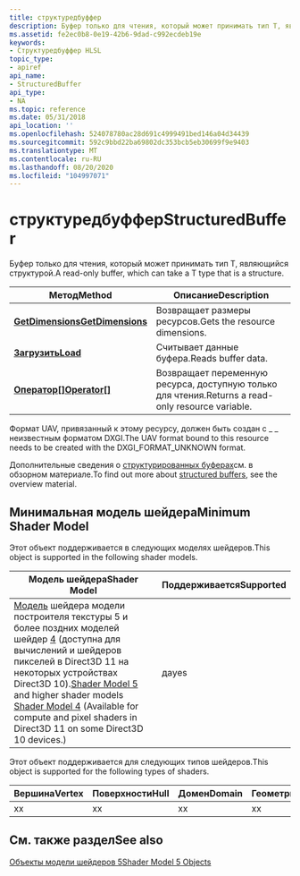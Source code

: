```yaml
---
title: структуредбуффер
description: Буфер только для чтения, который может принимать тип T, являющийся структурой.
ms.assetid: fe2ec0b8-0e19-42b6-9dad-c992ecdeb19e
keywords:
- Структуредбуффер HLSL
topic_type:
- apiref
api_name:
- StructuredBuffer
api_type:
- NA
ms.topic: reference
ms.date: 05/31/2018
api_location: ''
ms.openlocfilehash: 524078780ac28d691c4999491bed146a04d34439
ms.sourcegitcommit: 592c9bbd22ba69802dc353bcb5eb30699f9e9403
ms.translationtype: MT
ms.contentlocale: ru-RU
ms.lasthandoff: 08/20/2020
ms.locfileid: "104997071"
---
```

# <a name="structuredbuffer"></a><span data-ttu-id="6ca56-104">структуредбуффер</span><span class="sxs-lookup"><span data-stu-id="6ca56-104">StructuredBuffer</span></span>

<span data-ttu-id="6ca56-105">Буфер только для чтения, который может принимать тип T, являющийся структурой.</span><span class="sxs-lookup"><span data-stu-id="6ca56-105">A read-only buffer, which can take a T type that is a structure.</span></span>



| <span data-ttu-id="6ca56-106">Метод</span><span class="sxs-lookup"><span data-stu-id="6ca56-106">Method</span></span>                                                             | <span data-ttu-id="6ca56-107">Описание</span><span class="sxs-lookup"><span data-stu-id="6ca56-107">Description</span></span>                            |
|--------------------------------------------------------------------|----------------------------------------|
| [<span data-ttu-id="6ca56-108">**GetDimensions**</span><span class="sxs-lookup"><span data-stu-id="6ca56-108">**GetDimensions**</span></span>](sm5-object-structuredbuffer-getdimensions.md) | <span data-ttu-id="6ca56-109">Возвращает размеры ресурсов.</span><span class="sxs-lookup"><span data-stu-id="6ca56-109">Gets the resource dimensions.</span></span>          |
| [<span data-ttu-id="6ca56-110">**Загрузить**</span><span class="sxs-lookup"><span data-stu-id="6ca56-110">**Load**</span></span>](structuredbuffer-load.md)                              | <span data-ttu-id="6ca56-111">Считывает данные буфера.</span><span class="sxs-lookup"><span data-stu-id="6ca56-111">Reads buffer data.</span></span>                     |
| <span data-ttu-id="6ca56-112">[**Оператор\[\]**](sm5-object-structuredbuffer-operatorindex.md)</span><span class="sxs-lookup"><span data-stu-id="6ca56-112">[**Operator\[\]**](sm5-object-structuredbuffer-operatorindex.md)</span></span>  | <span data-ttu-id="6ca56-113">Возвращает переменную ресурса, доступную только для чтения.</span><span class="sxs-lookup"><span data-stu-id="6ca56-113">Returns a read-only resource variable.</span></span> |



 

<span data-ttu-id="6ca56-114">Формат UAV, привязанный к этому ресурсу, должен быть создан с \_ \_ неизвестным форматом DXGI.</span><span class="sxs-lookup"><span data-stu-id="6ca56-114">The UAV format bound to this resource needs to be created with the DXGI\_FORMAT\_UNKNOWN format.</span></span>

<span data-ttu-id="6ca56-115">Дополнительные сведения о [структурированных буферах](/windows/desktop/direct3d11/direct3d-11-advanced-stages-cs-resources)см. в обзорном материале.</span><span class="sxs-lookup"><span data-stu-id="6ca56-115">To find out more about [structured buffers](/windows/desktop/direct3d11/direct3d-11-advanced-stages-cs-resources), see the overview material.</span></span>

## <a name="minimum-shader-model"></a><span data-ttu-id="6ca56-116">Минимальная модель шейдера</span><span class="sxs-lookup"><span data-stu-id="6ca56-116">Minimum Shader Model</span></span>

<span data-ttu-id="6ca56-117">Этот объект поддерживается в следующих моделях шейдеров.</span><span class="sxs-lookup"><span data-stu-id="6ca56-117">This object is supported in the following shader models.</span></span>



| <span data-ttu-id="6ca56-118">Модель шейдера</span><span class="sxs-lookup"><span data-stu-id="6ca56-118">Shader Model</span></span>                                                                                                                                                                                                            | <span data-ttu-id="6ca56-119">Поддерживается</span><span class="sxs-lookup"><span data-stu-id="6ca56-119">Supported</span></span> |
|-------------------------------------------------------------------------------------------------------------------------------------------------------------------------------------------------------------------------|-----------|
| <span data-ttu-id="6ca56-120">[Модель](d3d11-graphics-reference-sm5.md) шейдера модели построителя текстуры 5 и более поздних моделей шейдер [4](dx-graphics-hlsl-sm4.md) (доступна для вычислений и шейдеров пикселей в Direct3D 11 на некоторых устройствах Direct3D 10).</span><span class="sxs-lookup"><span data-stu-id="6ca56-120">[Shader Model 5](d3d11-graphics-reference-sm5.md) and higher shader models [Shader Model 4](dx-graphics-hlsl-sm4.md) (Available for compute and pixel shaders in Direct3D 11 on some Direct3D 10 devices.)</span></span><br/> | <span data-ttu-id="6ca56-121">да</span><span class="sxs-lookup"><span data-stu-id="6ca56-121">yes</span></span>       |



 

<span data-ttu-id="6ca56-122">Этот объект поддерживается для следующих типов шейдеров.</span><span class="sxs-lookup"><span data-stu-id="6ca56-122">This object is supported for the following types of shaders.</span></span>



| <span data-ttu-id="6ca56-123">Вершина</span><span class="sxs-lookup"><span data-stu-id="6ca56-123">Vertex</span></span> | <span data-ttu-id="6ca56-124">Поверхности</span><span class="sxs-lookup"><span data-stu-id="6ca56-124">Hull</span></span> | <span data-ttu-id="6ca56-125">Домен</span><span class="sxs-lookup"><span data-stu-id="6ca56-125">Domain</span></span> | <span data-ttu-id="6ca56-126">Геометрия</span><span class="sxs-lookup"><span data-stu-id="6ca56-126">Geometry</span></span> | <span data-ttu-id="6ca56-127">Пиксель</span><span class="sxs-lookup"><span data-stu-id="6ca56-127">Pixel</span></span> | <span data-ttu-id="6ca56-128">Вычисления</span><span class="sxs-lookup"><span data-stu-id="6ca56-128">Compute</span></span> |
|--------|------|--------|----------|-------|---------|
| <span data-ttu-id="6ca56-129">x</span><span class="sxs-lookup"><span data-stu-id="6ca56-129">x</span></span>      | <span data-ttu-id="6ca56-130">x</span><span class="sxs-lookup"><span data-stu-id="6ca56-130">x</span></span>    | <span data-ttu-id="6ca56-131">x</span><span class="sxs-lookup"><span data-stu-id="6ca56-131">x</span></span>      | <span data-ttu-id="6ca56-132">x</span><span class="sxs-lookup"><span data-stu-id="6ca56-132">x</span></span>        | <span data-ttu-id="6ca56-133">x</span><span class="sxs-lookup"><span data-stu-id="6ca56-133">x</span></span>     | <span data-ttu-id="6ca56-134">x</span><span class="sxs-lookup"><span data-stu-id="6ca56-134">x</span></span>       |



 

## <a name="see-also"></a><span data-ttu-id="6ca56-135">См. также раздел</span><span class="sxs-lookup"><span data-stu-id="6ca56-135">See also</span></span>

<dl> <dt>

[<span data-ttu-id="6ca56-136">Объекты модели шейдеров 5</span><span class="sxs-lookup"><span data-stu-id="6ca56-136">Shader Model 5 Objects</span></span>](d3d11-graphics-reference-sm5-objects.md)
</dt> </dl>

 

